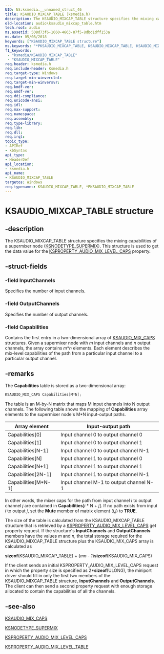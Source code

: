 ```yaml
---
UID: NS:ksmedia.__unnamed_struct_46
title: KSAUDIO_MIXCAP_TABLE (ksmedia.h)
description: The KSAUDIO_MIXCAP_TABLE structure specifies the mixing capabilities of a supermixer node (KSNODETYPE_SUPERMIX). This structure is used to get or set the data value for the KSPROPERTY_AUDIO_MIX_LEVEL_CAPS property.
old-location: audio\ksaudio_mixcap_table.htm
tech.root: audio
ms.assetid: 508d73f6-1660-4663-87f5-8dbd1dff153a
ms.date: 05/08/2018
keywords: ["KSAUDIO_MIXCAP_TABLE structure"]
ms.keywords: "*PKSAUDIO_MIXCAP_TABLE, KSAUDIO_MIXCAP_TABLE, KSAUDIO_MIXCAP_TABLE structure [Audio Devices], PKSAUDIO_MIXCAP_TABLE, PKSAUDIO_MIXCAP_TABLE structure pointer [Audio Devices], aud-prop_42fdfffa-fb37-4a29-8015-065cec552815.xml, audio.ksaudio_mixcap_table, ksmedia/KSAUDIO_MIXCAP_TABLE, ksmedia/PKSAUDIO_MIXCAP_TABLE"
f1_keywords:
 - "ksmedia/KSAUDIO_MIXCAP_TABLE"
 - "KSAUDIO_MIXCAP_TABLE"
req.header: ksmedia.h
req.include-header: Ksmedia.h
req.target-type: Windows
req.target-min-winverclnt: 
req.target-min-winversvr: 
req.kmdf-ver: 
req.umdf-ver: 
req.ddi-compliance: 
req.unicode-ansi: 
req.idl: 
req.max-support: 
req.namespace: 
req.assembly: 
req.type-library: 
req.lib: 
req.dll: 
req.irql: 
topic_type:
- APIRef
- kbSyntax
api_type:
- HeaderDef
api_location:
- ksmedia.h
api_name:
- KSAUDIO_MIXCAP_TABLE
targetos: Windows
req.typenames: KSAUDIO_MIXCAP_TABLE, *PKSAUDIO_MIXCAP_TABLE
---
```


# KSAUDIO_MIXCAP_TABLE structure

## -description

The KSAUDIO_MIXCAP_TABLE structure specifies the mixing capabilities of a supermixer node ([KSNODETYPE_SUPERMIX](https://docs.microsoft.com/windows-hardware/drivers/audio/ksnodetype-supermix)). This structure is used to get the data value for the [KSPROPERTY_AUDIO_MIX_LEVEL_CAPS](https://docs.microsoft.com/windows-hardware/drivers/audio/ksproperty-audio-mix-level-caps) property.

## -struct-fields

### -field InputChannels

Specifies the number of input channels.

### -field OutputChannels

Specifies the number of output channels.

### -field Capabilities

Contains the first entry in a two-dimensional array of [KSAUDIO_MIX_CAPS](https://docs.microsoft.com/windows-hardware/drivers/ddi/ksmedia/ns-ksmedia-ksaudio_mix_caps) structures. Given a supermixer node with *m* input channels and *n* output channels, the array contains *m*\**n* elements. Each element describes the mix-level capabilities of the path from a particular input channel to a particular output channel.

## -remarks

The **Capabilities** table is stored as a two-dimensional array:

```cpp
KSAUDIO_MIX_CAPS Capabilities[M*N];
```

The table is an M-by-N matrix that maps M input channels into N output channels. The following table shows the mapping of **Capabilities** array elements to the supermixer node's M*N input-output paths.

| Array element | Input-output path |
| --- | --- |
| Capabilities[0] | Input channel 0 to output channel 0 |
| Capabilities[1] | Input channel 0 to output channel 1 |
| Capabilities[N-1] | Input channel 0 to output channel N-1 |
| Capabilities[N] | Input channel 1 to output channel 0 |
| Capabilities[N+1] | Input channel 1 to output channel 1 |
| Capabilities[2N-1] | Input channel 1 to output channel N-1 |
| Capabilities[M*N-1] | Input channel M-1 to output channel N-1 |

In other words, the mixer caps for the path from input channel *i* to output channel *j* are contained in **Capabilities**[*i* * N + *j*]. If no path exists from input *i* to output *j*, set the **Mute** member of matrix element (*i*,*j*) to **TRUE**.

The size of the table is calculated from the KSAUDIO_MIXCAP_TABLE structure that is retrieved by a [KSPROPERTY_AUDIO_MIX_LEVEL_CAPS](https://docs.microsoft.com/windows-hardware/drivers/audio/ksproperty-audio-mix-level-caps) get property request. If the structure's **InputChannels** and **OutputChannels** members have the values *m* and *n*, the total storage required for the KSAUDIO_MIXCAP_TABLE structure plus the KSAUDIO_MIX_CAPS array is calculated as

**sizeof**(KSAUDIO_MIXCAP_TABLE) + (*mn - 1*)**sizeof**(KSAUDIO_MIX_CAPS)

If the client sends an initial KSPROPERTY_AUDIO_MIX_LEVEL_CAPS request in which the property size is specified as 2***sizeof**(ULONG), the miniport driver should fill in only the first two members of the KSAUDIO_MIXCAP_TABLE structure, **InputChannels** and **OutputChannels**. The client can then send a second property request with enough storage allocated to contain the capabilities of all the channels.

## -see-also

[KSAUDIO_MIX_CAPS](https://docs.microsoft.com/windows-hardware/drivers/ddi/ksmedia/ns-ksmedia-ksaudio_mix_caps)

[KSNODETYPE_SUPERMIX](https://docs.microsoft.com/windows-hardware/drivers/audio/ksnodetype-supermix)

[KSPROPERTY_AUDIO_MIX_LEVEL_CAPS](https://docs.microsoft.com/windows-hardware/drivers/audio/ksproperty-audio-mix-level-caps)

[KSPROPERTY_AUDIO_MIX_LEVEL_TABLE](https://docs.microsoft.com/windows-hardware/drivers/audio/ksproperty-audio-mix-level-table)
